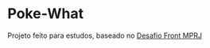 # Poke-What
Projeto feito para estudos, baseado no [Desafio Front MPRJ](https://github.com/MinisterioPublicoRJ/desafio-front)
